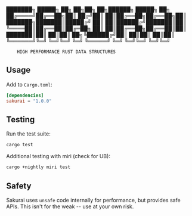 

 ███████╗ █████╗ ██╗  ██╗██╗   ██╗██████╗  █████╗ ██╗
 ██╔════╝██╔══██╗██║ ██╔╝██║   ██║██╔══██╗██╔══██╗██║
 ███████╗███████║█████╔╝ ██║   ██║██████╔╝███████║██║
 ╚════██║██╔══██║██╔═██╗ ██║   ██║██╔══██╗██╔══██║██║
 ███████║██║  ██║██║  ██╗╚██████╔╝██║  ██║██║  ██║██║
 ╚══════╝╚═╝  ╚═╝╚═╝  ╚═╝ ╚═════╝ ╚═╝  ╚═╝╚═╝  ╚═╝╚═╝


        HIGH PERFORMANCE RUST DATA STRUCTURES


## Usage

Add to `Cargo.toml`:

```toml
[dependencies]
sakurai = "1.0.0"
```

## Testing

Run the test suite:

```bash
cargo test
```

Additional testing with miri (check for UB):

```bash
cargo +nightly miri test
```

## Safety

Sakurai uses `unsafe` code internally for performance, but provides safe APIs. This isn't for the weak -- use at your own risk.